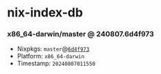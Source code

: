 # nix-index-db
### x86_64-darwin/master @ 240807.6d4f973
- Nixpkgs: `master`@[`6d4f973`](https://github.com/NixOS/nixpkgs/commit/6d4f973156d7491b32648285f76b3c6807b7055b)
- Platform: `x86_64-darwin`
- Timestamp: `20240807011550`
